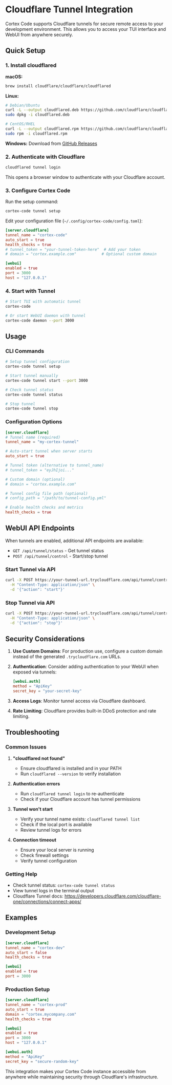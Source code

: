 # Cloudflare Tunnel Integration

Cortex Code supports Cloudflare tunnels for secure remote access to your development environment. This allows you to access your TUI interface and WebUI from anywhere securely.

## Quick Setup

### 1. Install cloudflared

**macOS:**

```bash
brew install cloudflare/cloudflare/cloudflared
```

**Linux:**

```bash
# Debian/Ubuntu
curl -L --output cloudflared.deb https://github.com/cloudflare/cloudflared/releases/latest/download/cloudflared-linux-amd64.deb
sudo dpkg -i cloudflared.deb

# CentOS/RHEL
curl -L --output cloudflared.rpm https://github.com/cloudflare/cloudflared/releases/latest/download/cloudflared-linux-x86_64.rpm
sudo rpm -i cloudflared.rpm
```

**Windows:**
Download from [GitHub Releases](https://github.com/cloudflare/cloudflared/releases/latest)

### 2. Authenticate with Cloudflare

```bash
cloudflared tunnel login
```

This opens a browser window to authenticate with your Cloudflare account.

### 3. Configure Cortex Code

Run the setup command:

```bash
cortex-code tunnel setup
```

Edit your configuration file (`~/.config/cortex-code/config.toml`):

```toml
[server.cloudflare]
tunnel_name = "cortex-code"
auto_start = true
health_checks = true
# tunnel_token = "your-tunnel-token-here"  # Add your token
# domain = "cortex.example.com"           # Optional custom domain

[webui]
enabled = true
port = 3000
host = "127.0.0.1"
```

### 4. Start with Tunnel

```bash
# Start TUI with automatic tunnel
cortex-code

# Or start WebUI daemon with tunnel
cortex-code daemon --port 3000
```

## Usage

### CLI Commands

```bash
# Setup tunnel configuration
cortex-code tunnel setup

# Start tunnel manually
cortex-code tunnel start --port 3000

# Check tunnel status
cortex-code tunnel status

# Stop tunnel
cortex-code tunnel stop
```

### Configuration Options

```toml
[server.cloudflare]
# Tunnel name (required)
tunnel_name = "my-cortex-tunnel"

# Auto-start tunnel when server starts
auto_start = true

# Tunnel token (alternative to tunnel_name)
# tunnel_token = "eyJhIjoi..."

# Custom domain (optional)
# domain = "cortex.example.com"

# Tunnel config file path (optional)
# config_path = "/path/to/tunnel-config.yml"

# Enable health checks and metrics
health_checks = true
```

## WebUI API Endpoints

When tunnels are enabled, additional API endpoints are available:

- `GET /api/tunnel/status` - Get tunnel status
- `POST /api/tunnel/control` - Start/stop tunnel

### Start Tunnel via API

```bash
curl -X POST https://your-tunnel-url.trycloudflare.com/api/tunnel/control \
  -H "Content-Type: application/json" \
  -d '{"action": "start"}'
```

### Stop Tunnel via API

```bash
curl -X POST https://your-tunnel-url.trycloudflare.com/api/tunnel/control \
  -H "Content-Type: application/json" \
  -d '{"action": "stop"}'
```

## Security Considerations

1. **Use Custom Domains**: For production use, configure a custom domain instead of the generated `.trycloudflare.com` URLs.

2. **Authentication**: Consider adding authentication to your WebUI when exposed via tunnels:

   ```toml
   [webui.auth]
   method = "ApiKey"
   secret_key = "your-secret-key"
   ```

3. **Access Logs**: Monitor tunnel access via Cloudflare dashboard.

4. **Rate Limiting**: Cloudflare provides built-in DDoS protection and rate limiting.

## Troubleshooting

### Common Issues

1. **"cloudflared not found"**
   - Ensure cloudflared is installed and in your PATH
   - Run `cloudflared --version` to verify installation

2. **Authentication errors**
   - Run `cloudflared tunnel login` to re-authenticate
   - Check if your Cloudflare account has tunnel permissions

3. **Tunnel won't start**
   - Verify your tunnel name exists: `cloudflared tunnel list`
   - Check if the local port is available
   - Review tunnel logs for errors

4. **Connection timeout**
   - Ensure your local server is running
   - Check firewall settings
   - Verify tunnel configuration

### Getting Help

- Check tunnel status: `cortex-code tunnel status`
- View tunnel logs in the terminal output
- Cloudflare Tunnel docs: https://developers.cloudflare.com/cloudflare-one/connections/connect-apps/

## Examples

### Development Setup

```toml
[server.cloudflare]
tunnel_name = "cortex-dev"
auto_start = false
health_checks = true

[webui]
enabled = true
port = 3000
```

### Production Setup

```toml
[server.cloudflare]
tunnel_name = "cortex-prod"
auto_start = true
domain = "cortex.mycompany.com"
health_checks = true

[webui]
enabled = true
port = 3000
host = "127.0.0.1"

[webui.auth]
method = "ApiKey"
secret_key = "secure-random-key"
```

This integration makes your Cortex Code instance accessible from anywhere while maintaining security through Cloudflare's infrastructure.

